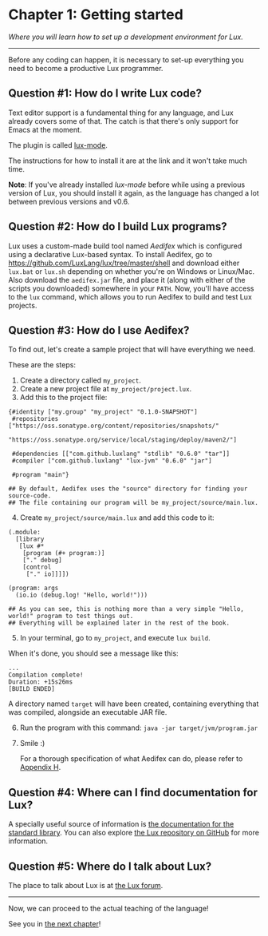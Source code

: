 # Chapter 1: Getting started

_Where you will learn how to set up a development environment for Lux._

---

Before any coding can happen, it is necessary to set-up everything you need to become a productive Lux programmer.

## Question #1: How do I write Lux code?

Text editor support is a fundamental thing for any language, and Lux already covers some of that.
The catch is that there's only support for Emacs at the moment.

The plugin is called [lux-mode](https://github.com/LuxLang/lux/tree/master/lux-mode).

The instructions for how to install it are at the link and it won't take much time.

**Note**: If you've already installed _lux-mode_ before while using a previous version of Lux, you should install it again, as the language has changed a lot between previous versions and v0.6.

## Question #2: How do I build Lux programs?

Lux uses a custom-made build tool named _Aedifex_ which is configured using a declarative Lux-based syntax.
To install Aedifex, go to https://github.com/LuxLang/lux/tree/master/shell and download either `lux.bat` or `lux.sh` depending on whether you're on Windows or Linux/Mac.
Also download the `aedifex.jar` file, and place it (along with either of the scripts you downloaded) somewhere in your `PATH`.
Now, you'll have access to the `lux` command, which allows you to run Aedifex to build and test Lux projects.

## Question #3: How do I use Aedifex?

To find out, let's create a sample project that will have everything we need.

These are the steps:

1. Create a directory called `my_project`.
2. Create a new project file at `my_project/project.lux`.
3. Add this to the project file:

```
{#identity ["my.group" "my_project" "0.1.0-SNAPSHOT"]
 #repositories ["https://oss.sonatype.org/content/repositories/snapshots/"
                "https://oss.sonatype.org/service/local/staging/deploy/maven2/"]
 
 #dependencies [["com.github.luxlang" "stdlib" "0.6.0" "tar"]]
 #compiler ["com.github.luxlang" "lux-jvm" "0.6.0" "jar"]

 #program "main"}

## By default, Aedifex uses the "source" directory for finding your source-code.
## The file containing our program will be my_project/source/main.lux.

```

4. Create `my_project/source/main.lux` and add this code to it:

```
(.module:
  [library
   [lux #*
    [program (#+ program:)]
    ["." debug]
    [control
     ["." io]]]])

(program: args
  (io.io (debug.log! "Hello, world!")))

## As you can see, this is nothing more than a very simple "Hello, world!" program to test things out.
## Everything will be explained later in the rest of the book.
```

5. In your terminal, go to `my_project`, and execute `lux build`.

When it's done, you should see a message like this:

```
...
Compilation complete!
Duration: +15s26ms
[BUILD ENDED]
```

A directory named `target` will have been created, containing everything that was compiled, alongside an executable JAR file.

6. Run the program with this command: `java -jar target/jvm/program.jar`
7. Smile :)

	For a thorough specification of what Aedifex can do, please refer to [Appendix H](appendix_h.md).

## Question #4: Where can I find documentation for Lux?

A specially useful source of information is [the documentation for the standard library](https://luxlang.github.io/lux/).
You can also explore [the Lux repository on GitHub](https://github.com/LuxLang/lux) for more information.

## Question #5: Where do I talk about Lux?

The place to talk about Lux is at [the Lux forum](http://luxlang.freeforums.net/).

---

Now, we can proceed to the actual teaching of the language!

See you in [the next chapter](chapter_2.md)!

